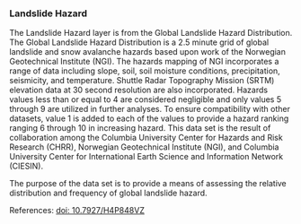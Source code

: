 ### Landslide Hazard
The Landslide Hazard layer is from the Global Landslide Hazard Distribution. The Global Landslide Hazard Distribution is a 2.5 minute grid of global landslide and snow avalanche hazards based upon work of the Norwegian Geotechnical Institute (NGI). The hazards mapping of NGI incorporates a range of data including slope, soil, soil moisture conditions, precipitation, seismicity, and temperature. Shuttle Radar Topography Mission (SRTM) elevation data at 30 second resolution are also incorporated. Hazards values less than or equal to 4 are considered negligible and only values 5 through 9 are utilized in further analyses. To ensure compatibility with other datasets, value 1 is added to each of the values to provide a hazard ranking ranging 6 through 10 in increasing hazard. This data set is the result of collaboration among the Columbia University Center for Hazards and Risk Research (CHRR), Norwegian Geotechnical Institute (NGI), and Columbia University Center for International Earth Science and Information Network (CIESIN).

The purpose of the data set is to provide a means of assessing the relative distribution and frequency of global landslide hazard.

References: [doi: 10.7927/H4P848VZ](https://dx.doi.org/10.7927/H4P848VZ)
